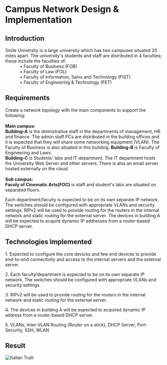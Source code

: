 # Campus Network Design & Implementation
<h2>Introduction</h2>
<p>Smile University is a large university which has two campuses situated 20 miles apart. The university's students and staff are distributed in 4 faculties; these include the faculties of:<br> 
 &nbsp; &nbsp; &nbsp; &nbsp; &nbsp; &nbsp; &#x2022; Faculty of Business (FOB)<br> 
 &nbsp; &nbsp; &nbsp; &nbsp; &nbsp; &nbsp; &#x2022; Faculty of Law (FOL)<br> 
 &nbsp; &nbsp; &nbsp; &nbsp; &nbsp; &nbsp &#x2022; Faculty of Information, Sains and Technology (FIST)<br> 
 &nbsp; &nbsp; &nbsp; &nbsp; &nbsp; &nbsp; &#x2022; Faculty of Engineering & Technology (FET)<br> 
</p>

<h2>Requirements</h2>
 <p> Create a network topology with the main components to support the following:<br><br>
  <b>Main campus:</b> <br>
<b>Building-A</b> is the dministrative staff in the departments of management, HR and finance. The admin staff PCs are distributed in the building offices and it is expected that they will share some networking equipment (VLAN). 
  The Faculty of Business is also situated in this building. 
  <b>Building-B</b> is Faculty of Engineering and Laws. <br>
  <b>Building-C</b> is Students' labs and IT department. 
  The IT department hosts the University Web Server and other servers. 
  There is alos an email server hosted externally on the cloud.<br><br>
 <b>Sub campus:</b> <br>
<b>Faculy of Cinematic Arts(FOC)</b> is staff and student's labs are situated on separated floors.


Each department/faculty is expected to be on its own separate IP network.
The switches should be configured with appropriate VLANs and security settings.
RIPv2 will be used to provide routing for the routers in the internal network and static routing for the external server.
The devices in building A will be expected to acquire dynamic IP addresses from a router-based DHCP server.</p>

<h2>Technologies Implemented</h2>
<p>1. Expected to configure the core devices and few end devices to provide end-to-end connectivity and access to the internal servers and the external server.</p>
<p>2. Each faculty/department is expected to be on its own separate IP network. The switches should be configured with appropriate VLANs and security settings.</p>
<p>3. RIPv2 will be used to provide routing for the routers in the internal network and static routing for the external server.</p>
<p>4. The devices in building A will be expected to acquired dynamic IP address from a router-based DHCP server.</p>
<p>5. VLANs, Inter-VLAN Routing (Router on a stick), DHCP Server, Port-Security, SSH, WLAN</p>

<h2>Result</h2>
<img src="Network_Design.jpg" alt="Italian Trulli">
